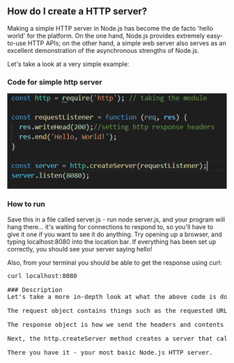 ## How do I create a HTTP server?
Making a simple HTTP server in Node.js has become the de facto 'hello world' for the platform. On the one hand, Node.js provides extremely easy-to-use HTTP APIs; 
on the other hand, a simple web server also serves as an excellent demonstration of the asynchronous strengths of Node.js.

Let's take a look at a very simple example:

### Code for simple http server

![image](https://github.com/sumuduliyanage/Nodejs-programs/blob/main/Images/code_http_server.PNG)


### How to run

Save this in a file called server.js - run node server.js, and your program will hang there... it's waiting for connections to respond to, so you'll have to give it 
one if you want to see it do anything. Try opening up a browser, and typing localhost:8080 into the location bar. If everything has been set up correctly, you should 
see your server saying hello!

Also, from your terminal you should be able to get the response using curl:

 <pre>curl localhost:8080</prev>

### Description
Let's take a more in-depth look at what the above code is doing. First, a function is defined called requestListener that takes a request object and a response object as parameters.

The request object contains things such as the requested URL, but in this example we ignore it and always return "Hello World".

The response object is how we send the headers and contents of the response back to the user making the request. Here we return a 200 response code (signaling a successful response) with the body "Hello World". Other headers, such as Content-type, would also be set here.

Next, the http.createServer method creates a server that calls requestListener whenever a request comes in. The next line, server.listen(8080), calls the listen method, which causes the server to wait for incoming requests on the specified port - 8080, in this case.

There you have it - your most basic Node.js HTTP server.


